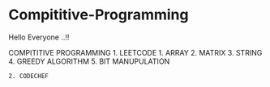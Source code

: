 # Compititive-Programming

Hello Everyone ..!!

COMPITITIVE PROGRAMMING
    1. LEETCODE
        1. ARRAY
        2. MATRIX
        3. STRING
        4. GREEDY ALGORITHM
        5. BIT MANUPULATION

    2. CODECHEF
